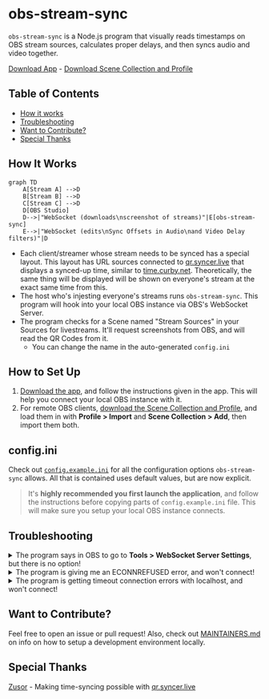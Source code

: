 # obs-stream-sync

`obs-stream-sync` is a Node.js program that visually reads timestamps on OBS stream sources, calculates proper delays, and then syncs audio and video together.

[Download App](https://github.com/some1chan/obs-stream-sync/releases/) - [Download Scene Collection and Profile](https://g.co)

## Table of Contents

-   [How it works](#how-it-works)
-   [Troubleshooting](#troubleshooting)
-   [Want to Contribute?](#want-to-contribute)
-   [Special Thanks](#special-thanks)

## How It Works

```mermaid
graph TD
    A[Stream A] -->D
    B[Stream B] -->D
    C[Stream C] -->D
    D[OBS Studio]
    D-->|"WebSocket (downloads\nscreenshot of streams)"|E[obs-stream-sync]
    E-->|"WebSocket (edits\nSync Offsets in Audio\nand Video Delay filters)"|D
```

-   Each client/streamer whose stream needs to be synced has a special layout. This layout has URL sources connected to [qr.syncer.live](https://qr.syncer.live) that displays a synced-up time, similar to [time.curby.net](https://time.curby.net/clock). Theoretically, the same thing will be displayed will be shown on everyone's stream at the exact same time from this.
-   The host who's injesting everyone's streams runs `obs-stream-sync`. This program will hook into your local OBS instance via OBS's WebSocket Server.
-   The program checks for a Scene named "Stream Sources" in your Sources for livestreams. It'll request screenshots from OBS, and will read the QR Codes from it.
    -   You can change the name in the auto-generated `config.ini`

## How to Set Up

1. [Download the app](https://github.com/some1chan/obs-stream-sync/releases/), and follow the instructions given in the app. This will help you connect your local OBS instance with it.
1. For remote OBS clients, [download the Scene Collection and Profile](https://g.co), and load them in with **Profile > Import** and **Scene Collection > Add**, then import them both.

## config.ini

Check out [`config.example.ini`](./config.example.ini) for all the configuration options `obs-stream-sync` allows. All that is contained uses default values, but are now explicit.

> It's **highly recommended you first launch the application**, and follow the instructions before copying parts of `config.example.ini` file. This will make sure you setup your local OBS instance connects.

## Troubleshooting

<details>
<summary>The program says in OBS to go to <b>Tools > WebSocket Server Settings</b>, but there is no option!</summary>
<br />
There's a few reasons why this could happen:

1.  You're likely running an outdated version of OBS Studio, which doesn't bundle `obs-websocket` by default.

    > Solutions:
    >
    > -   Update OBS to a version higher than v27.
    >     -   In OBS, select **Help > Check For Updates**. This should prompt you to update.
    > -   Install [obs-websocket](https://obsproject.com/forum/resources/obs-websocket-remote-control-obs-studio-using-websockets.466/) manually, however, v28 and under is untested, and updating is recommended.

2.  You OBS installation didn't add `obs-websocket` when updating to a newer version.

    > Solution:
    >
    > -   In OBS, select **Help > Check File Integrity**, then select **Yes**. This will download the missing `obs-websocket` files.

</details>

<details>
<summary>The program is giving me an ECONNREFUSED error, and won't connect!</summary>
<br />

Check to see if the OBS WebSocket Server is enabled, by going to **Tools > WebSocket Server Settings** in OBS. If there's no WebSocket Server Settings option, select **Help > CHeck File Integrity**.

You should also make sure your OBS is at least v29 or up, in case you're trying to connect to an older, incompatible v4 version of OBS WebSocket. This program only works with v5. If not, either upgrade your OBS (recommended) or attempt to install [obs-websocket](https://obsproject.com/forum/resources/obs-websocket-remote-control-obs-studio-using-websockets.466/) manually (not recommended).

</details>

<details>
<summary>The program is getting timeout connection errors with localhost, and won't connect!</summary>
<br />

If you have [Portmaster](https://github.com/safing/portmaster/) installed, this may cause local networking issues. If you must have it installed, try alternate local IPs, such as your device IP. Search "find device ip address" on your favorite search engine, and specify your operating system in it. The namespace localhost may also be affected. See if 127.0.0.1 directly instead fixes the issue.

If you would like to sanity check if you can connect to your OBS instance at all, try [obs-web.niek.tv](http://obs-web.niek.tv/), and make sure it's in HTTP mode.

</details>

## Want to Contribute?

Feel free to open an issue or pull request! Also, check out [MAINTAINERS.md](./docs/MAINTAINERS.md) on info on how to setup a development environment locally.

## Special Thanks

[Zusor](https://zusor.io) - Making time-syncing possible with [qr.syncer.live](https://qr.syncer.live)
